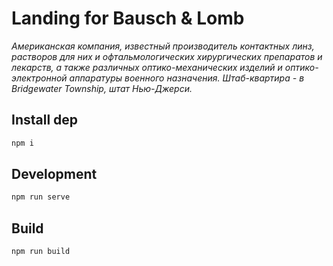 # Landing for Bausch & Lomb

_Американская компания, известный производитель контактных линз, растворов для них и офтальмологических хирургических препаратов и лекарств, а также различных оптико-механических изделий и оптико-электронной аппаратуры военного назначения. Штаб-квартира - в Bridgewater Township, штат Нью-Джерси._

## Install dep

```sh
npm i
```

## Development

```sh
npm run serve
```

## Build

```sh
npm run build
```